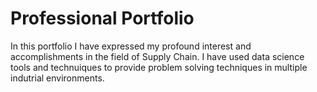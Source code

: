 # Professional Portfolio

In this portfolio I have expressed my profound interest and accomplishments in the field of Supply Chain. I have used data science tools and technuiques to provide problem solving techniques in multiple indutrial environments. 
